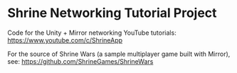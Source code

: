 # Shrine Networking Tutorial Project

Code for the Unity + Mirror networking YouTube tutorials: https://www.youtube.com/c/ShrineApp

For the source of Shrine Wars (a sample multiplayer game built with Mirror), see: https://github.com/ShrineGames/ShrineWars
